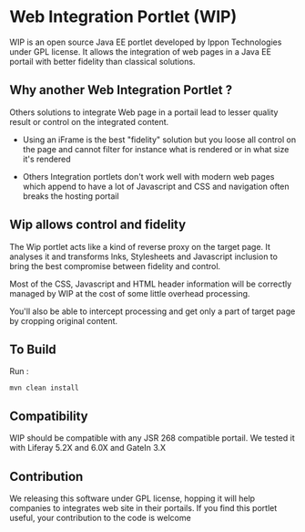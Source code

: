 Web Integration Portlet (WIP)
=======================

WIP is an open source Java EE portlet developed by Ippon Technologies under GPL license.
It allows the integration of web pages in a Java EE portail with better fidelity than classical solutions.

Why another Web Integration Portlet ?
-------------------------------------

Others solutions to integrate Web page in a portail lead to lesser quality result or control on the integrated content.

 * Using an iFrame is the best "fidelity" solution but you loose all control on the page and cannot filter for instance what is rendered or in what size it's rendered

 * Others Integration portlets don't work well with modern web pages which append to have a lot of Javascript and CSS and navigation often breaks the hosting portail

Wip allows control and fidelity
-------------------------------
 
The Wip portlet acts like a kind of reverse proxy on the target page. It analyses it and transforms lnks, Stylesheets and Javascript inclusion to bring the best compromise between fidelity and control.

Most of the CSS, Javascript and HTML header information will be correctly managed by WIP at the cost of some little overhead processing.

You'll also be able to intercept processing and get only a part of target page by cropping original content.


To Build
--------
Run :

	mvn clean install

Compatibility
-------------
WIP should be compatible with any JSR 268 compatible portail. We tested it with Liferay 5.2X and 6.0X and GateIn 3.X

Contribution
------------
We releasing this software under GPL license, hopping it will help companies to integrates web site in their portails.
If you find this portlet useful, your contribution to the code is welcome

